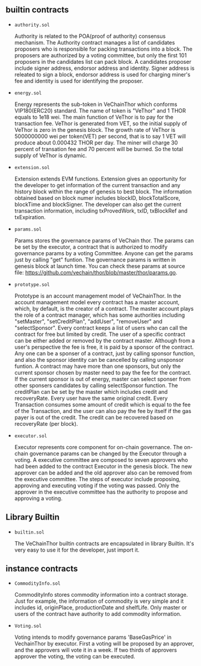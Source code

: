 ## builtin contracts
- `authority.sol`

    Authority is related to the POA(proof of authority) consensus mechanism.
The Authority contract manages a list of candidates proposers who is responsible for packing transactions into a block.
The proposers are authorized by a voting committee, but only the first 101 proposers in the candidates list can pack block.
A candidates proposer include signer address, endorsor address and identity.
Signer address is releated to sign a block, endorsor address is used for charging miner's fee and identity is used for identifying the proposer.

- `energy.sol`

    Energy represents the sub-token in VeChainThor which conforms VIP180(ERC20) standard.
The name of token is "VeThor" and 1 THOR equals to 1e18 wei. The main function of VeThor is to pay for the transaction fee. 
VeThor is generated from VET, so the initial supply of VeThor is zero in the genesis block.
The growth rate of VeThor is 5000000000 wei per token(VET) per second, that is to say 1 VET will produce about 0.000432 THOR per day.
The miner will charge 30 percent of transation fee and 70 percent will be burned. So the total supply of VeThor is dynamic.

- `extension.sol`

    Extension extends EVM functions.
Extension gives an opportunity for the developer to get information of the current transaction and any history block within the range of genesis to best block.
The information obtained based on block numer includes blockID, blockTotalScore, blockTime and blockSigner.
The developer can also get the current transaction information, including txProvedWork, txID, txBlockRef and txExpiration.

- `params.sol`

    Params stores the governance params of VeChain thor.
The params can be set by the executor, a contract that is authorized to modify governance params by a voting Committee.
Anyone can get the params just by calling "get" funtion.
The governance params is written in genesis block at launch time.
You can check these params at source file: https://github.com/vechain/thor/blob/master/thor/params.go.

- `prototype.sol`

    Prototype is an account management model of VeChainThor.
In the account management model every contract has a master account, which, by default, is the creator of a contract.
The master account plays the role of a contract manager, which has some authorities including 
"setMaster", "setCreditPlan", "addUser", "removeUser" and "selectSponsor".
Every contract keeps a list of users who can call the contract for free but limited by credit.
The user of a specific contract can be either added or removed by the contract master.
Although from a user's perspective the fee is free, it is paid by a sponsor of the contract.
Any one can be a sponser of a contract, just by calling sponsor function, and also the sponsor identity can be cancelled by calling unsponsor funtion.
A contract may have more than one sponsors, but only the current sponsor chosen by master need to pay the fee for the contract.
If the current sponsor is out of energy, master can select sponser from other sponsers candidates by calling selectSponsor function.
The creditPlan can be set by the master which includes credit and recoveryRate. Every user have the same original credit.
Every Transaction consumes some amount of credit which is equal to the fee of the Transaction, and the user can also pay the fee by itself if the gas payer is out of the credit. 
The credit can be recovered based on recoveryRate (per block).

- `executor.sol`

    Executor represents core component for on-chain governance. 
The on-chain governance params can be changed by the Executor through a voting.
A executive committee are composed to seven approvers who had been added to the contract Executor in the genesis block.
The new approver can be added and the old approver also can be removed from the executive committee.
The steps of executor include proposing, approving and executing voting if the voting was passed.
Only the approver in the executive committee has the authority to propose and approving a voting.


## Library Builtin
- `builtin.sol`

    The VeChainThor builtin contracts are encapsulated in library Builtin. It's very easy to use it for the developer, just import it.


## instance contracts
- `CommodityInfo.sol`

    CommodityInfo stores commodity information into a contract storage.
Just for example, the information of commodity is very simple and it includes id, originPlace, productionDate and shelfLife.
Only master or users of the contract have authority to add commodity information.

- `Voting.sol`

    Voting intends to modify governance params 'BaseGasPrice' in VechainThor by executor.
First a voting will be proposed by an approver, and the approvers will vote it in a week.
If two thirds of approvers approver the voting, the voting can be executed.
